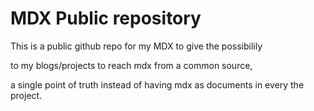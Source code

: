 # MDX Public repository 

This is a public github repo for my MDX to give the possibilily

to my blogs/projects to reach mdx from a common source, 

a single point of truth instead of having mdx as documents in every the project.
